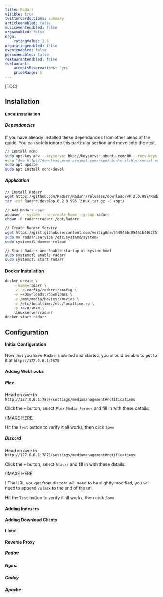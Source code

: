 ```yaml
---
title: Radarr
visible: true
twittercardoptions: summary
articleenabled: false
musiceventenabled: false
orgaenabled: false
orga:
    ratingValue: 2.5
orgaratingenabled: false
eventenabled: false
personenabled: false
restaurantenabled: false
restaurant:
    acceptsReservations: 'yes'
    priceRange: $
---
```


[TOC]

## Installation

#### Local Installation

##### Dependancies

If you have already installed these dependancies from other areas of the guide. You can safely ignore this particular section and move onto the next.

```bash
// Install mono
sudo apt-key adv --keyserver hkp://keyserver.ubuntu.com:80 --recv-keys 3FA7E0328081BFF6A14DA29AA6A19B38D3D831EF
echo "deb http://download.mono-project.com/repo/ubuntu stable-xenial main" | sudo tee /etc/apt/sources.list.d/mono-official-stable.list
sudo apt update
sudo apt install mono-devel
```

##### Application
```bash
// Install Radarr
wget https://github.com/Radarr/Radarr/releases/download/v0.2.0.995/Radarr.develop.0.2.0.995.linux.tar.gz
tar -zxf Radarr.develop.0.2.0.995.linux.tar.gz -C /opt/
    
// Add Radarr user
adduser --system --no-create-home --group radarr
chown -R radarr:radarr /opt/Radarr
    
// Create Radarr Service
wget https://gist.githubusercontent.com/vertig0ne/644846b495461b4462f5f610277e6d58/raw/ff5f4a64d187c3e0b004d49cd7acd3eab3e8c21c/radarr.service
sudo mv radarr.service /etc/systemd/system/
sudo systemctl daemon-reload
    
// Start Radarr and Enable startup at system boot
sudo systemctl enable radarr
sudo systemctl start radarr
```

#### Docker Installation

```bash
docker create \
	--name=radarr \
	-v ~/.config/radarr:/config \
    -v ~/Downloads:/downloads \
    -v /mnt/media/Movies:/movies \
    -v /etc/localtime:/etc/localtime:ro \
    -p 7878:7878 \
	linuxserver/radarr
docker start radarr
```

## Configuration

#### Initial Configuration

Now that you have Radarr installed and started, you should be able to get to it at `http://127.0.0.1:7878`

#### Adding WebHooks
##### Plex

Head on over to `http://127.0.0.1:7878/settings/mediamanagement#notifications`

Click the `+` button, select `Plex Media Server` and fill in with these details:

(IMAGE HERE)

Hit the `Test` button to verify it all works, then click `Save`
    
##### Discord

Head on over to `http://127.0.0.1:7878/settings/mediamanagement#notifications`

Click the `+` button, select `Slackr` and fill in with these details:

(IMAGE HERE)

! The URL you get from discord will need to be slightly modified, you will need to append `/slack` to the end of the url.

Hit the `Test` button to verify it all works, then click `Save`

#### Adding Indexers

#### Adding Download Clients

#### Lists!

#### Reverse Proxy

##### Radarr

##### Nginx

##### Caddy

##### Apache